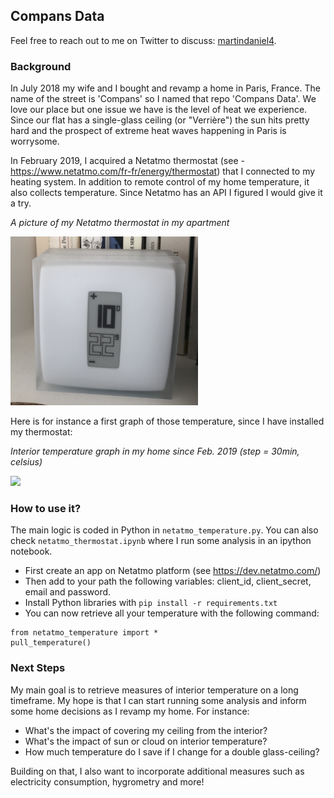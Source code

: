 ## Compans Data

Feel free to reach out to me on Twitter to discuss: [martindaniel4](https://twitter.com/martindaniel4).

### Background

In July 2018 my wife and I bought and revamp a home in Paris, France. The name of the street is 'Compans' so I named that repo 'Compans Data'. We love our place but one issue we have is the level of heat we experience. Since our flat has a single-glass ceiling (or "Verrière") the sun hits pretty hard and the prospect of extreme heat waves happening in Paris is worrysome.

In February 2019, I acquired a Netatmo thermostat (see -  https://www.netatmo.com/fr-fr/energy/thermostat) that I connected to my heating system. In addition to remote control of my home temperature, it also collects temperature. Since Netatmo has an API I figured I would give it a try. 

_A picture of my Netatmo thermostat in my apartment_

<img src='img/thermostat.jpg' width='300'> </img>

Here is for instance a first graph of those temperature, since I have installed my thermostat: 

_Interior temperature graph in my home since Feb. 2019 (step = 30min, celsius)_

<img src='img/temperature.jpg' width='300'> </img>

### How to use it? 

The main logic is coded in Python in `netatmo_temperature.py`. You can also check `netatmo_thermostat.ipynb` where I run some analysis in an ipython notebook.

- First create an app on Netatmo platform (see https://dev.netatmo.com/)
- Then add to your path the following variables: client_id, client_secret, email and password. 
- Install Python libraries with `pip install -r requirements.txt`
- You can now retrieve all your temperature with the following command: 

```
from netatmo_temperature import * 
pull_temperature()
```

### Next Steps

My main goal is to retrieve measures of interior temperature on a long timeframe. My hope is that I can start running some analysis and inform some home decisions as I revamp my home. For instance: 

- What's the impact of covering my ceiling from the interior? 
- What's the impact of sun or cloud on interior temperature? 
- How much temperature do I save if I change for a double glass-ceiling? 

Building on that, I also want to incorporate additional measures such as electricity consumption, hygrometry and more! 
  